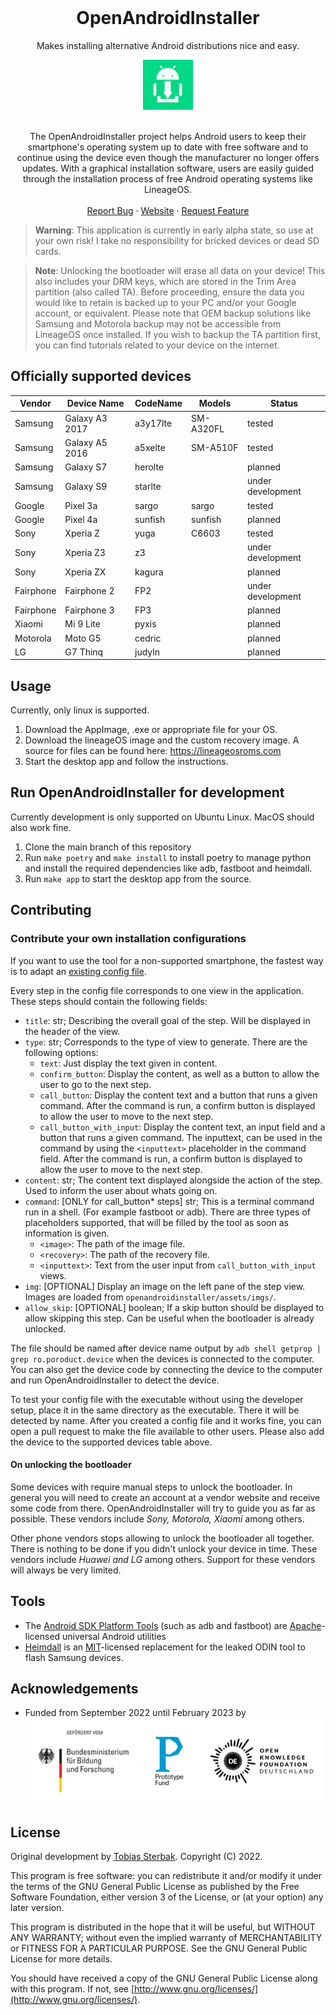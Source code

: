 <br />
<div align="center">
  <h1>OpenAndroidInstaller</h1>
  <p>Makes installing alternative Android distributions nice and easy.</p>
  <a href="https://github.com/openandroidinstaller-dev/openandroidinstaller">
    <img src="openandroidinstaller/assets/logo-192x192.png" alt="OpenAndroidInstaller" height="80">
  </a>

  <p align="center">
    <br />
    The OpenAndroidInstaller project helps Android users to keep their smartphone's operating system up to date with free software and to continue using the device even though the manufacturer no longer offers updates. With a graphical installation software, users are easily guided through the installation process of free Android operating systems like LineageOS.
    <br />
    <br />
    <a href="https://github.com/openandroidinstaller-dev/openandroidinstaller/issues">Report Bug</a>
    ·
    <a href="https://openandroidinstaller.org">Website</a>
    ·
    <a href="mailto: hello@openandroidinstaller.org">Request Feature</a>
    <br />
  </p>
</div>

> **Warning**: This application is currently in early alpha state, so use at your own risk! I take no responsibility for bricked devices or dead SD cards.

> **Note**: Unlocking the bootloader will erase all data on your device!
This also includes your DRM keys, which are stored in the Trim Area partition (also called TA).
Before proceeding, ensure the data you would like to retain is backed up to your PC and/or your Google account, or equivalent. Please note that OEM backup solutions like Samsung and Motorola backup may not be accessible from LineageOS once installed.
If you wish to backup the TA partition first, you can find tutorials related to your device on the internet.

## Officially supported devices
Vendor | Device Name | CodeName | Models | Status
---|---|---|---|---
Samsung | Galaxy A3 2017 | a3y17lte | SM-A320FL | tested
Samsung | Galaxy A5 2016 | a5xelte | SM-A510F | tested
Samsung | Galaxy S7 | herolte | | planned
Samsung | Galaxy S9 | starlte | | under development
Google | Pixel 3a | sargo | sargo | tested
Google | Pixel 4a | sunfish | sunfish | planned
Sony | Xperia Z | yuga | C6603 | tested
Sony | Xperia Z3 | z3 | | under development
Sony | Xperia ZX | kagura | | planned
Fairphone | Fairphone 2 | FP2 | | under development
Fairphone | Fairphone 3 | FP3 | | planned
Xiaomi | Mi 9 Lite | pyxis | | planned
Motorola | Moto G5 | cedric | | planned
LG | G7 Thinq | judyln | | planned


## Usage

Currently, only linux is supported. 

1. Download the AppImage, .exe or appropriate file for your OS. 
2. Download the lineageOS image and the custom recovery image. A source for files can be found here: https://lineageosroms.com
3. Start the desktop app and follow the instructions.


## Run OpenAndroidInstaller for development

Currently development is only supported on Ubuntu Linux. MacOS should also work fine.

1. Clone the main branch of this repository
2. Run `make poetry` and `make install` to install poetry to manage python and install the required dependencies like adb, fastboot and heimdall.
3. Run `make app` to start the desktop app from the source.


## Contributing

### Contribute your own installation configurations

If you want to use the tool for a non-supported smartphone, the fastest way is to adapt an [existing config file](https://github.com/openandroidinstaller-dev/openandroidinstaller/tree/main/openandroidinstaller/assets/configs).

Every step in the config file corresponds to one view in the application. These steps should contain the following fields:
- `title`: str; Describing the overall goal of the step. Will be displayed in the header of the view.
- `type`: str; Corresponds to the type of view to generate. There are the following options:
  - `text`: Just display the text given in content.
  - `confirm_button`: Display the content, as well as a button to allow the user to go to the next step.
  - `call_button`: Display the content text and a button that runs a given command. After the command is run, a confirm button is displayed to allow the user to move to the next step.
  - `call_button_with_input`: Display the content text, an input field and a button that runs a given command. The inputtext, can be used in the command by using the `<inputtext>` placeholder in the command field. After the command is run, a confirm button is displayed to allow the user to move to the next step.
- `content`: str; The content text displayed alongside the action of the step. Used to inform the user about whats going on.
- `command`: [ONLY for call_button* steps] str; This is a terminal command run in a shell. (For example fastboot or adb). There are three types of placeholders supported, that will be filled by the tool as soon as information is given.
  - `<image>`: The path of the image file.
  - `<recovery>`: The path of the recovery file.
  - `<inputtext>`: Text from the user input from `call_button_with_input` views.
- `img`: [OPTIONAL] Display an image on the left pane of the step view. Images are loaded from `openandroidinstaller/assets/imgs/`.
- `allow_skip`: [OPTIONAL] boolean; If a skip button should be displayed to allow skipping this step. Can be useful when the bootloader is already unlocked.

The file should be named after device name output by `adb shell getprop | grep ro.poroduct.device` when the devices is connected to the computer. You can also get the device code by connecting the device to the computer and run OpenAndroidInstaller to detect the device.

To test your config file with the executable without using the developer setup, place it in the same directory as the executable. There it will be detected by name. 
After you created a config file and it works fine, you can open a pull request to make the file available to other users. Please also add the device to the supported devices table above.

#### On unlocking the bootloader
Some devices with require manual steps to unlock the bootloader. In general you will need to create an account at a vendor website and receive some code from there. OpenAndroidInstaller will try to guide you as far as possible. These vendors include *Sony, Motorola, Xiaomi* among others.

Other phone vendors stops allowing to unlock the bootloader all together. There is nothing to be done if you didn't unlock your device in time. These vendors include *Huawei and LG* among others. Support for these vendors will always be very limited.

## Tools

- The [Android SDK Platform Tools](https://developer.android.com/studio/releases/platform-tools) (such as adb and fastboot) are [Apache](https://android.googlesource.com/platform/system/adb/+/refs/heads/master/NOTICE)-licensed universal Android utilities
- [Heimdall](https://gitlab.com/BenjaminDobell/Heimdall/) is an [MIT](https://gitlab.com/BenjaminDobell/Heimdall/-/blob/master/LICENSE)-licensed replacement for the leaked ODIN tool to flash Samsung devices.


## Acknowledgements

* Funded from September 2022 until February 2023 by ![logos of the "Bundesministerium für Bildung und Forschung", Prodotype Fund and OKFN-Deutschland](resources/pf_funding_logos.svg)


## License
Original development by [Tobias Sterbak](https://tobiassterbak.com). Copyright (C) 2022.

This program is free software: you can redistribute it and/or modify it under the terms of the GNU General Public License as published by the Free Software Foundation, either version 3 of the License, or (at your option) any later version.

This program is distributed in the hope that it will be useful, but WITHOUT ANY WARRANTY; without even the implied warranty of MERCHANTABILITY or FITNESS FOR A PARTICULAR PURPOSE. See the GNU General Public License for more details.

You should have received a copy of the GNU General Public License along with this program. If not, see [http://www.gnu.org/licenses/](http://www.gnu.org/licenses/).

